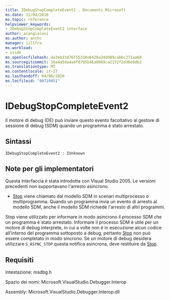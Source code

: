 ```yaml
---
title: IDebugStopCompleteEvent2 . Documenti Microsoft
ms.date: 11/04/2016
ms.topic: reference
helpviewer_keywords:
- IDebugStopCompleteEvent2 interface
author: acangialosi
ms.author: anthc
manager: jillfra
ms.workload:
- vssdk
ms.openlocfilehash: da3eb33d76f55310e6428a34dd09cabbc271aa68
ms.sourcegitcommit: 16a4a5da4a4fd795b46a0869ca2152f2d36e6db2
ms.translationtype: MT
ms.contentlocale: it-IT
ms.lasthandoff: 04/06/2020
ms.locfileid: "80719451"
---
```

# <a name="idebugstopcompleteevent2"></a>IDebugStopCompleteEvent2

Il motore di debug (DE) può inviare questo evento facoltativo al gestore di sessione di debug (SDM) quando un programma è stato arrestato.

## <a name="syntax"></a>Sintassi

```
IDebugStopCompleteEvent2 : IUnknown
```

## <a name="notes-for-implementers"></a>Note per gli implementatori

Questa interfaccia è stata introdotta con Visual Studio 2005. Le versioni precedenti non supportavano l'arresto asincrono.

- [Stop](../../../extensibility/debugger/reference/idebugengineprogram2-stop.md) viene chiamato dal modello SDM in scenari multiprocesso o multiprogramma. Quando un programma invia un evento di arresto al modello SDM, anche il modello SDM richiede l'arresto di altri programmi.

Stop viene utilizzato per informare in modo asincrono il processo SDM che un programma è stato arrestato. Informare il processo SDM è utile per un motore di debug interprete, in cui a volte non è in esecuzione alcun codice all'interno del programma sottoposto a debug, pertanto [Stop](../../../extensibility/debugger/reference/idebugengineprogram2-stop.md) non può essere completato in modo sincrono. Se un motore di debug desidera utilizzare `S_ASYNC_STOP` questa notifica asincrona, deve restituire da [Stop](../../../extensibility/debugger/reference/idebugengineprogram2-stop.md).

## <a name="requirements"></a>Requisiti

Intestazione: msdbg.h

Spazio dei nomi: Microsoft.VisualStudio.Debugger.Interop

Assembly: Microsoft.VisualStudio.Debugger.Interop.dll
